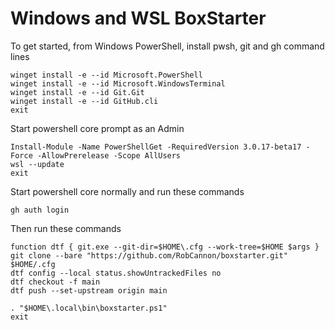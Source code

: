 # Windows and WSL BoxStarter

To get started, from Windows PowerShell, install pwsh, git and gh command lines
```
winget install -e --id Microsoft.PowerShell
winget install -e --id Microsoft.WindowsTerminal
winget install -e --id Git.Git
winget install -e --id GitHub.cli
exit
```

Start powershell core prompt as an Admin
```
Install-Module -Name PowerShellGet -RequiredVersion 3.0.17-beta17 -Force -AllowPrerelease -Scope AllUsers
wsl --update
exit
```


Start powershell core normally and run these commands
```
gh auth login
```

Then run these commands
```
function dtf { git.exe --git-dir=$HOME\.cfg --work-tree=$HOME $args }
git clone --bare "https://github.com/RobCannon/boxstarter.git" $HOME/.cfg
dtf config --local status.showUntrackedFiles no
dtf checkout -f main
dtf push --set-upstream origin main

. "$HOME\.local\bin\boxstarter.ps1"
exit
```